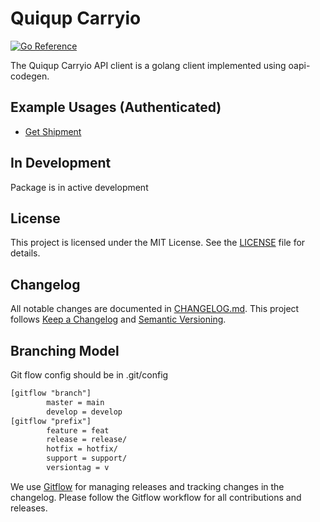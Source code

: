 # Quiqup Carryio

[![Go Reference](https://pkg.go.dev/badge/github.com/quiqupltd/gocarryio.svg)](https://pkg.go.dev/github.com/quiqupltd/gocarryio)

The Quiqup Carryio API client is a golang client implemented using oapi-codegen.

## Example Usages (Authenticated)

- [Get Shipment](./examples/get-shipment.go)

## In Development

Package is in active development

## License

This project is licensed under the MIT License. See the [LICENSE](./LICENSE) file for details.

## Changelog

All notable changes are documented in [CHANGELOG.md](./CHANGELOG.md). This project follows [Keep a Changelog](https://keepachangelog.com/en/1.0.0/) and [Semantic Versioning](https://semver.org/spec/v2.0.0.html).

## Branching Model

Git flow config should be in .git/config

```txt
[gitflow "branch"]
        master = main
        develop = develop
[gitflow "prefix"]
        feature = feat
        release = release/
        hotfix = hotfix/
        support = support/
        versiontag = v
```

We use [Gitflow](https://nvie.com/posts/a-successful-git-branching-model/) for managing releases and tracking changes in the changelog. Please follow the Gitflow workflow for all contributions and releases.

